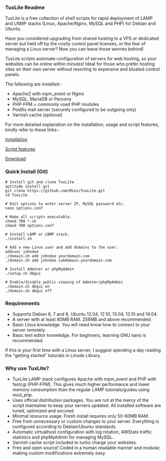 ### TuxLite Readme

TuxLite is a free collection of shell scripts for rapid deployment of
LAMP and LNMP stacks (Linux, Apache/Nginx, MySQL and PHP) for Debian and
Ubuntu. 

Have you considered upgrading from shared hosting to a VPS or dedicated
server but held off by the costly control panel licenses, or the fear of
managing a Linux server? Now you can leave those worries behind!

TuxLite scripts automate configuration of servers for web hosting,
so your websites can be online within minutes! Ideal for those who
prefer hosting sites on their own server without resorting to expensive
and bloated control panels.

The following are installed:-

-   Apache2 with mpm\_event or Nginx
-   MySQL, MariaDB or Percona
-   PHP-FPM + commonly used PHP modules
-   Postfix mail server (securely configured to be outgoing only)
-   Varnish cache (optional)

For more detailed explanation on the installation, usage and script features, 
kindly refer to these links:-

[Installation](http://tuxlite.com/installation/)

[Script features](http://tuxlite.com/script-details/)

[Download](http://tuxlite.com/download/)

### Quick Install (Git)

    # Install git and clone TuxLite
    aptitude install git
    git clone https://github.com/Mins/TuxLite.git
    cd TuxLite
    
    # Edit options to enter server IP, MySQL password etc.
    nano options.conf
    
    # Make all scripts executable.
    chmod 700 *.sh
    chmod 700 options.conf
    
    # Install LAMP or LNMP stack.
    ./install.sh
    
    # Add a new Linux user and add domains to the user.
    adduser johndoe
    ./domain.sh add johndoe yourdomain.com
    ./domain.sh add johndoe subdomain.yourdomain.com
    
    # Install Adminer or phpMyAdmin
    ./setup.sh dbgui
    
    # Enable/disable public viewing of Adminer/phpMyAdmin
    ./domain.sh dbgui on
    ./domain.sh dbgui off

### Requirements

-   Supports Debian 6, 7 and 8, Ubuntu 12.04, 12.10, 13.04, 13.10 and 14.04.
-   A server with at least 80MB RAM. 256MB and above recommended.
-   Basic Linux knowledge. You will need know how to connect to your
    server remotely.
-   Basic text editor knowledge. For beginners, learning GNU nano is
    recommended.

If this is your first time with a Linux server, I suggest spending a day
reading the "getting started" tutorials in Linode Library.

### Why use TuxLite?

-   TuxLite LAMP stack configures Apache with mpm\_event and PHP with
    fastcgi (PHP-FPM). This gives much higher performance and lower memory
    consumption than the regular LAMP tutorials/guides using mod\_php.
-   Uses official distribution packages. You are not at the mercy of the
    script maintainer to keep your servers updated. All installed
    software are tuned, optimized and secured.
-   Minimal resource usage. Fresh install requires only 50-60MB RAM.
-   Free from unnecessary or custom changes to your server. Everything
    is configured according to Debian/Ubuntu standards.
-   Automatic virtualhost configuration with log rotation, AWStats
    traffic statistics and phpMyAdmin for managing MySQL.
-   Varnish cache script included to turbo charge your websites.
-   Free and open source! Coded in a human readable manner and
    modular, making custom modifications extremely easy.

